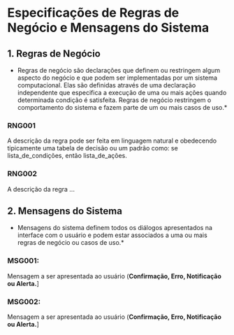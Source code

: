 # Especificações de Regras de Negócio e Mensagens do Sistema 

## 1. Regras de Negócio
* Regras de negócio são declarações que definem ou restringem algum aspecto do negócio e que podem ser implementadas por um sistema computacional. Elas são definidas através de uma declaração independente que especifica a execução de uma ou mais ações quando determinada condição é satisfeita. Regras de negócio restringem o comportamento do sistema e fazem parte de um ou mais casos de uso.* 

### RNG001  
A descrição da regra pode ser feita em linguagem natural e obedecendo tipicamente uma tabela de decisão ou um padrão como: se lista_de_condições, então lista_de_ações. 
### RNG002  
A descrição da regra ... 

## 2. Mensagens do Sistema  
* Mensagens do sistema definem todos os diálogos apresentados na interface com o usuário e podem estar associados a uma ou mais regras de negócio ou casos de uso.*  

### MSG001:  
Mensagem a ser apresentada ao usuário (**Confirmação, Erro, Notificação ou Alerta.**]  
### MSG002:  
Mensagem a ser apresentada ao usuário (**Confirmação, Erro, Notificação ou Alerta.**]  
